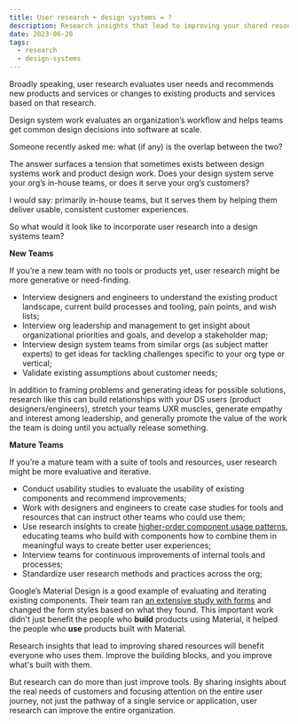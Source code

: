 ```yaml
---
title: User research + design systems = ?
description: Research insights that lead to improving your shared resources will benefit everyone who uses them.
date: 2023-06-20
tags:
  - research
  - design-systems
---
```

Broadly speaking, user research evaluates user needs and recommends new products and services or changes to existing products and services based on that research.

Design system work evaluates an organization’s workflow and helps teams get common design decisions into software at scale.

Someone recently asked me: what (if any) is the overlap between the two?

The answer surfaces a tension that sometimes exists between design systems work and product design work. Does your design system serve your org’s in-house teams, or does it serve your org’s customers? 

I would say: primarily in-house teams, but it serves them by helping them deliver usable, consistent customer experiences.

So what would it look like to incorporate user research into a design systems team?

**New Teams**

If you’re a new team with no tools or products yet, user research might be more generative or need-finding.

- Interview designers and engineers to understand the existing product landscape, current build processes and tooling, pain points, and wish lists;
- Interview org leadership and management to get insight about organizational priorities and goals, and develop a stakeholder map;
- Interview design system teams from similar orgs (as subject matter experts) to get ideas for tackling challenges specific to your org type or vertical;
- Validate existing assumptions about customer needs;

In addition to framing problems and generating ideas for possible solutions, research like this can  build relationships with your DS users (product designers/engineers), stretch your teams UXR muscles, generate empathy and interest among leadership, and generally promote the value of the work the team is doing until you actually release something.

**Mature Teams**

If you’re a mature team with a suite of tools and resources, user research might be more evaluative and iterative.

- Conduct usability studies to evaluate the usability of existing components and recommend improvements;
- Work with designers and engineers to create case studies for tools and resources that can instruct other teams who could use them;
- Use research insights to create [higher-order component usage patterns](http://localhost:8080/daily/better-than-a-truck-full-of-lego/), educating teams who build with components how to combine them in meaningful ways to create better user experiences;
- Interview teams for continuous improvements of internal tools and processes;
- Standardize user research methods and practices across the org;

Google’s Material Design is a good example of evaluating and iterating existing components. Their team ran [an extensive study with forms](https://medium.com/google-design/the-evolution-of-material-designs-text-fields-603688b3fe03) and changed the form styles based on what they found. This important work didn't just benefit the people who **build** products using Material, it helped the people who **use** products built with Material.

Research insights that lead to improving shared resources will benefit everyone who uses them. Improve the building blocks, and you improve what's built with them. 

But research can do more than just improve tools. By sharing insights about the real needs of customers and focusing attention on the entire user journey, not just the pathway of a single service or application, user research can improve the entire organization.
